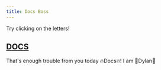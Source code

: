```yaml
---
title: Docs Boss
---
```


Try clicking on the letters!

## [D](boss/3.md)[O](boss/3.md)[C](boss/3.md)[S](boss/3.md)

That's enough trouble from you today 🔥Docs🔥! I am 🌟Dylan🌟